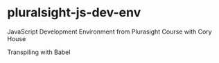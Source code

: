 # pluralsight-js-dev-env
JavaScript Development Environment from Plurasight Course with Cory House

Transpiling with Babel
